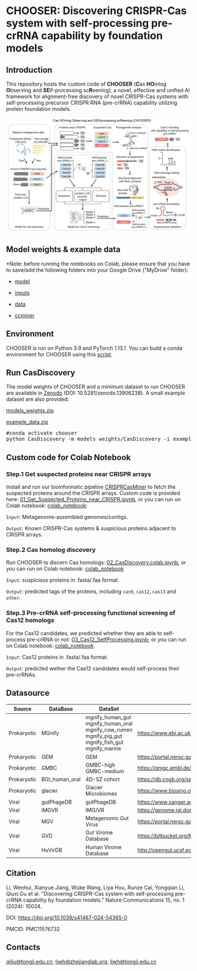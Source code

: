 # CHOOSER: Discovering CRISPR-Cas system with self-processing pre-crRNA capability by foundation models

## Introduction

This repository hosts the custom code of **CHOOSER** (**C**as **HO**mlog **O**bserving and **SE**lf-processing sc**R**eening), a novel, effective and unified AI framework for alignment-free discovery of novel CRISPR-Cas systems with self-processing precursor CRISPR RNA (pre-crRNA) capability utilizing protein foundation models. 

![Schematic diagram of the CHOOSER framework for identifying and functional screening of CRISPR-Cas systems with self-processing pre-crRNA capability](Figure_1.png)

## Model weights & example data

*Note: before running the notebooks on Colab, please ensure that you have to save/add the following folders into your Google Drive ("MyDrive" folder):

- [model](https://drive.google.com/drive/folders/1y4WKwsoBsqBb_R2Cdj0cwYiLIPnBXj01?usp=sharing)

- [inputs](https://drive.google.com/drive/folders/18GGlIEWYtJVTn2oBXMqbghyYQCLKelLg?usp=sharing)

- [data](https://drive.google.com/drive/folders/1WcClm_TebUuuRY_b8i6n6EuEXdR_WhT2?usp=sharing)

- [ccminer](https://drive.google.com/drive/folders/1uPjufxWPjEmx2yDota60qVl05dugS0OS?usp=sharing)

## Environment

CHOOSER is run on Python 3.9 and PyTorch 1.13.1. You can build a conda environment for CHOOSER using this [script](https://github.com/zjlab-BioGene/CHOOSER/blob/main/env/env_install.sh).

## Run CasDiscovery
The model weights of CHOOSER and a minimum dataset to run CHOOSER are available in [Zenodo](https://zenodo.org/records/13906238) (DOI: 10.5281/zenodo.13906238). A small example dataset are also provided:

[models_weights.zip](https://zenodo.org/records/13906238/files/models_weights.zip?download=1)

[example_data.zip](https://zenodo.org/records/13906238/files/example_data.zip?download=1)

<pre>
#conda activate chooser
python CasDiscovery -m models_weights/CasDiscovery -i example_data/suspicious.faa -o suspicious_pred.csv
</pre>

## Custom code for Colab Notebook

### Step.1 Get suspected proteins near CRISPR arrays

Install and run our bioinformatic pipeline [CRISPRCasMiner](https://github.com/zjlab-BioGene/CRISPRCasMiner) to fetch the suspected proteins around the CRISPR arrays. Custom code is provided here: [01_Get_Suspected_Proteins_near_CRISPR.ipynb](https://github.com/zjlab-BioGene/CHOOSER/blob/main/01_Get_Suspected_Proteins_near_CRISPR.ipynb), or you can run on Colab notebook: [colab_notebook](https://colab.research.google.com/drive/1PYo_vFefUnPWgFLQ5q3Oxu2pTtx9BvzY?usp=sharing):

`Input`: Metagenome-assembled genomes/contigs.

`Output`: Known CRISPR-Cas systems & suspicious proteins adjacent to CRISPR arrays.

### Step.2 Cas homolog discovery

Run CHOOSER to discern Cas homologs: [02_CasDiscovery.colab.ipynb](https://github.com/zjlab-BioGene/CHOOSER/blob/main/02_CasDiscovery.colab.ipynb), or you can run on Colab notebook: [colab_notebook](https://colab.research.google.com/drive/1oxa1YrmgCe5ok7GwWCuHwGoZ1M_Otikr?usp=sharing)

`Input`: suspicious proteins in .fasta/.faa format.

`Output`: predicted tags of the proteins, including `cas9`, `cas12`, `cas13` and `other`.

### Step.3 Pre-crRNA self-processing functional screening of Cas12 homologs 

For the Cas12 candidates, we predicted whether they are able to self-process pre-crRNA or not: [03_Cas12_SelfProcessing.ipynb](https://github.com/zjlab-BioGene/CHOOSER/blob/main/03_Cas12_SelfProcessing.ipynb), or you can run on Colab notebook: [colab_notebook](https://colab.research.google.com/drive/1D5_Qffq-EUZYQk_tTKMftCv9wvxSh2Kz?usp=sharing)

`Input`: Cas12 proteins in .fasta/.faa format.

`Output`: predicted wether the Cas12 candidates would self-process their pre-crRNAs.

## Datasource

| Source | DataBase | DataSet | Download URL |
| - | - | - | - |
| Prokaryotic | MGnify | mgnify_human_gut<br>mgnify_human_oral<br>mgnify_cow_rumen<br>mgnify_pig_gut<br>mgnify_fish_gut<br>mgnify_marine | https://www.ebi.ac.uk/metagenomics/browse/genomes |
| Prokaryotic | GEM | GEM | https://portal.nersc.gov/GEM |
| Prokaryotic | GMBC | GMBC-high<br>GMBC-medium | https://gmgc.embl.de/download.cgi |
| Prokaryotic | BGI_human_oral | 4D-SZ cohort | https://db.cngb.org/search/project/CNP0000687 |
| Prokaryotic | glacier | Glacier Microbiomes | https://www.biosino.org/node/project/detail/OEP003083 |
| Viral | gutPhageDB | gutPhageDB | https://www.sanger.ac.uk/data/gut-phage-database |
| Viral | IMGVR | IMG/VR | https://genome.jgi.doe.gov/portal/IMG_VR/IMG_VR.download.html |
| Viral | MGV | Metagenomic Gut Virus | https://portal.nersc.gov/MGV |
| Viral | GVD | Gut Virome Database | https://bitbucket.org/MAVERICLab/gvd |
| Viral | HuVirDB | Human Virome Database | http://opengut.ucsf.edu/HuVirDB-1.0.fasta.gz |

## Citation

Li, Wenhui, Xianyue Jiang, Wuke Wang, Liya Hou, Runze Cai, Yongqian Li, Qiuxi Gu et al. "Discovering CRISPR-Cas system with self-processing pre-crRNA capability by foundation models." Nature Communications 15, no. 1 (2024): 10024.

DOI: https://doi.org/10.1038/s41467-024-54365-0

PMCID: PMC11576732

## Contacts

qiliu@tongji.edu.cn, liwh@zhejianglab.org, liwh@tongji.edu.cn
